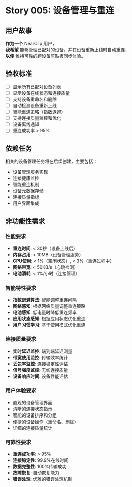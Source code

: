 # Story 005: 设备管理与重连

## 用户故事

**作为一个** NearClip 用户，  
**我希望** 能够管理已配对的设备，并在设备重新上线时自动重连，  
**以便** 维持可靠的跨设备剪贴板同步体验。

## 验收标准

- [ ] 显示所有已配对设备列表
- [ ] 显示设备在线状态和连接质量
- [ ] 支持设备重命名和删除
- [ ] 自动检测设备重新上线
- [ ] 智能重连策略（指数退避）
- [ ] 支持连接质量监控和优化
- [ ] 设备离线通知
- [ ] 重连成功率 > 95%

## 依赖任务

相关的设备管理任务将在后续创建，主要包括：
- 设备管理服务实现
- 连接健康监控
- 智能重连机制
- 设备元数据存储
- 连接质量指标
- 用户界面集成

## 非功能性需求

### 性能要求
- **重连时间**: < 30秒（设备上线后）
- **内存占用**: < 10MB（设备管理服务）
- **CPU使用**: < 1%（空闲状态）, < 3%（重连过程中）
- **网络带宽**: < 50KB/s（心跳检测）
- **电池消耗**: < 1%/小时（连接管理）

### 智能特性要求
- **指数退避算法**: 智能调整重连间隔
- **网络感知**: 根据网络质量调整重连策略
- **电池感知**: 低电量时降低重连频率
- **应用状态感知**: 根据应用状态优化重连
- **用户习惯学习**: 基于使用模式优化重连

### 连接质量要求
- **实时延迟监控**: 端到端延迟测量
- **带宽使用监控**: 传输效率统计
- **丢包率监控**: 连接稳定性评估
- **信号强度监控**: 无线连接质量
- **设备响应时间**: 设备性能评估

### 用户体验要求
- 直观的设备管理界面
- 清晰的连接状态指示
- 智能的设备排序和分组
- 便捷的设备操作（重命名、删除）
- 详细的连接质量统计

### 可靠性要求
- **重连成功率**: > 95%
- **连接稳定性**: 99.9%在线时间
- **数据完整性**: 100%传输成功
- **故障恢复**: 自动恢复能力
- **错误处理**: 优雅的错误处理机制